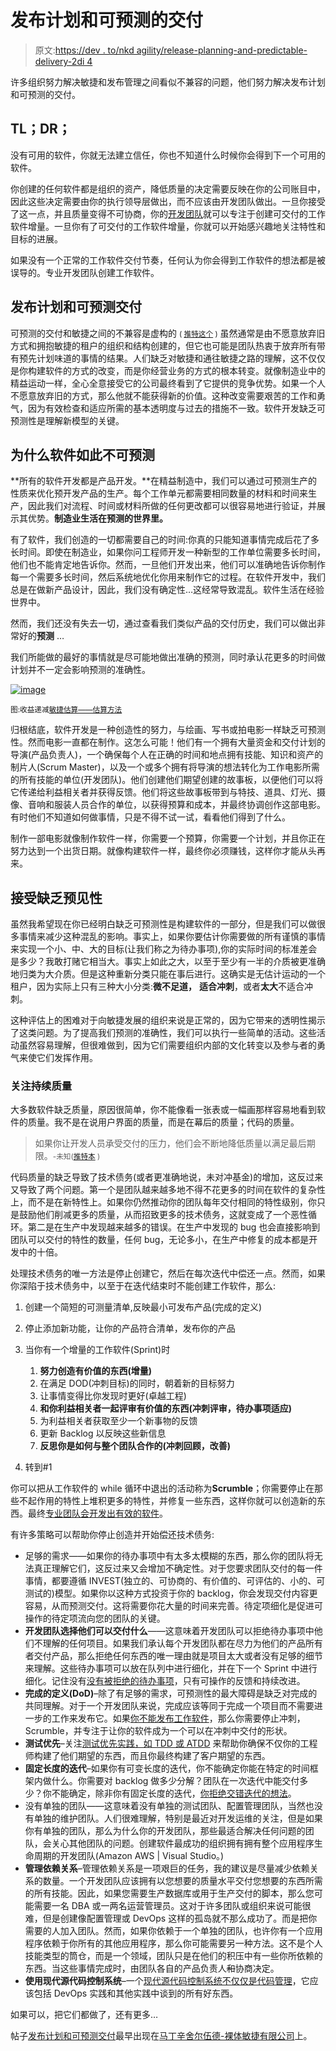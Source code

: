 # 发布计划和可预测的交付

> 原文:[https://dev . to/nkd agility/release-planning-and-predictable-delivery-2di 4](https://dev.to/nkdagility/release-planning-and-predictable-delivery-2di4)

许多组织努力解决敏捷和发布管理之间看似不兼容的问题，他们努力解决发布计划和可预测的交付。

## TL；DR；

没有可用的软件，你就无法建立信任，你也不知道什么时候你会得到下一个可用的软件。

你创建的任何软件都是组织的资产，降低质量的决定需要反映在你的公司账目中，因此这些决定需要由你的执行领导层做出，而不应该由开发团队做出。一旦你接受了这一点，并且质量变得不可协商，你的[开发团队](https://nkdagility.com/training/courses/professional-scrum-developer-training/)就可以专注于创建可交付的工作软件增量。一旦你有了可交付的工作软件增量，你就可以开始感兴趣地关注特性和目标的进展。

如果没有一个正常的工作软件交付节奏，任何认为你会得到工作软件的想法都是被误导的。专业开发团队创建工作软件。

## [](#release-planning-and-predictable-delivery)发布计划和可预测交付

可预测的交付和敏捷之间的不兼容是虚构的 <small>( [推特这个](http://clicktotweet.com/Ub4K3) )</small> 虽然通常是由不愿意放弃旧方式和拥抱敏捷的租户的组织和结构创建的，但它也可能是团队热衷于放弃所有带有预先计划味道的事情的结果。人们缺乏对敏捷和通往敏捷之路的理解，这不仅仅是你构建软件的方式的改变，而是你经营业务的方式的根本转变。就像制造业中的精益运动一样，全心全意接受它的公司最终看到了它提供的竞争优势。如果一个人不愿意放弃旧的方式，那么他就不能获得新的价值。这种改变需要艰苦的工作和勇气，因为有效检查和适应所需的基本透明度与过去的措施不一致。软件开发缺乏可预测性是理解新模型的关键。

## [](#why-is-software-so-unpredictable)为什么软件如此不可预测

**所有的软件开发都是产品开发。**在精益制造中，我们可以通过可预测生产的性质来优化预开发产品的生产。每个工作单元都需要相同数量的材料和时间来生产，因此我们对流程、时间或材料所做的任何更改都可以很容易地进行验证，并展示其优势。**制造业生活在预测的世界里。**

有了软件，我们创造的一切都需要自己的时间:你真的只能知道事情完成后花了多长时间。即使在制造业，如果你问工程师开发一种新型的工作单位需要多长时间，他们也不能肯定地告诉你。然而，一旦他们开发出来，他们可以准确地告诉你制作每一个需要多长时间，然后系统地优化你用来制作它的过程。在软件开发中，我们总是在做新产品设计，因此，我们没有确定性…这经常导致混乱。软件生活在经验世界中。

然而，我们还没有失去一切，通过查看我们类似产品的交付历史，我们可以做出非常好的**预测** …

我们所能做的最好的事情就是尽可能地做出准确的预测，同时承认花更多的时间做计划并不一定会影响预测的准确性。

[![image](../Images/5bed4a20024fc3013ccdbb1df9fb645e.png "image")](https://res.cloudinary.com/practicaldev/image/fetch/s--NCw89aUM--/c_limit%2Cf_auto%2Cfl_progressive%2Cq_auto%2Cw_880/http://nakedalmweb.wpengine.com/files/2013/06/image80.png) 

<small>图:收益递减[敏捷估算——估算方法](http://leadinganswers.typepad.com/leading_answers/2007/11/agile-estimatin.html)</small>

归根结底，软件开发是一种创造性的努力，与绘画、写书或拍电影一样缺乏可预测性。然而电影一直都在制作。这怎么可能！他们有一个拥有大量资金和交付计划的导演(产品负责人)，一个确保每个人在正确的时间和地点拥有技能、知识和资产的制片人(Scrum Master)，以及一个或多个拥有将导演的想法转化为工作电影所需的所有技能的单位(开发团队)。他们创建他们期望创建的故事板，以便他们可以将它传递给利益相关者并获得反馈。他们将这些故事板带到与特技、道具、灯光、摄像、音响和服装人员合作的单位，以获得预算和成本，并最终协调创作这部电影。有时他们不知道如何做事情，只是不得不试一试，看看他们得到了什么。

制作一部电影就像制作软件一样，你需要一个预算，你需要一个计划，并且你正在努力达到一个出货日期。就像构建软件一样，最终你必须赚钱，这样你才能从头再来。

## [](#accept-the-lack-of-predictability)接受缺乏预见性

虽然我希望现在你已经明白缺乏可预测性是构建软件的一部分，但是我们可以做很多事情来减少这种混乱的影响。事实上，如果你要估计你需要做的所有谨慎的事情来实现一个小、中、大的目标(让我们称之为待办事项),你的实际时间的标准差会是多少？我敢打赌它相当大。事实上如此之大，以至于至少有一半的介质被更准确地归类为大介质。但是这种重新分类只能在事后进行。这确实是无估计运动的一个租户，因为实际上只有三种大小分类:**微不足道，** **适合冲刺**，或者**太大**不适合冲刺。

这种评估上的困难对于向敏捷发展的组织来说是正常的，因为它带来的透明性揭示了这类问题。为了提高我们预测的准确性，我们可以执行一些简单的活动。这些活动虽然容易理解，但很难做到，因为它们需要组织内部的文化转变以及参与者的勇气来使它们发挥作用。

### [](#focus-on-continuous-quality)关注持续质量

大多数软件缺乏质量，原因很简单，你不能像看一张表或一幅画那样容易地看到软件的质量。我不是在说用户界面的质量，而是在幕后的质量；代码的质量。

> 如果你让开发人员承受交付的压力，他们会不断地降低质量以满足最后期限。<small>-未知([推特本](http://clicktotweet.com/0U2be) )</small>

代码质量的缺乏导致了技术债务(或者更准确地说，未对冲基金)的增加，这反过来又导致了两个问题。第一个是团队越来越多地不得不花更多的时间在软件的复杂性上，而不是在新特性上。如果你仍然推动你的团队每年交付相同的特性级别，你只是鼓励他们削减更多的质量，从而招致更多的技术债务，这就变成了一个恶性循环。第二是在生产中发现越来越多的错误。在生产中发现的 bug 也会直接影响到团队可以交付的特性的数量，任何 bug，无论多小，在生产中修复的成本都是开发中的十倍。

处理技术债务的唯一方法是停止创建它，然后在每次迭代中偿还一点。然而，如果你深陷于技术债务中，以至于在迭代结束时不能创建工作软件，那么:

1.  创建一个简短的可测量清单,反映最小可发布产品(完成的定义)
2.  停止添加新功能，让你的产品符合清单，发布你的产品
3.  当你有一个增量的工作软件(Sprint)时
    1.  **努力创造有价值的东西(增量)**
    2.  在满足 DOD(冲刺目标)的同时，朝着新的目标努力
    3.  让事情变得比你发现时更好(卓越工程)
    4.  **和你利益相关者一起评审有价值的东西(冲刺评审，待办事项适应)**
    5.  为利益相关者获取至少一个新事物的反馈
    6.  更新 Backlog 以反映这些新信息
    7.  **反思你是如何与整个团队合作的(冲刺回顾，改善)**

4.  转到#1

你可以把从工作软件的 while 循环中退出的活动称为**Scrumble**；你需要停止在那些不起作用的特性上堆积更多的特性，并修复一些东西，这样你就可以创造新的东西。最终[专业团队会开发出有效的软件](https://dev.to/mrhinsh/professional-scrum-teams-build-software-that-works-4aie-temp-slug-8239734)。

有许多策略可以帮助你停止创造并开始偿还技术债务:

*   足够的需求——如果你的待办事项中有太多太模糊的东西，那么你的团队将无法真正理解它们，这反过来又会增加不确定性。对于您要求团队交付的每一件事情，都要遵循 INVEST(独立的、可协商的、有价值的、可评估的、小的、可测试的)模型。如果你以这种方式投资于你的 backlog，你会发现交付内容更容易，从而预测交付。这将需要你花大量的时间来完善。待定项细化是促进可操作的待定项流向您的团队的关键。
*   **开发团队选择他们可以交付什么**——这意味着开发团队可以拒绝待办事项中他们不理解的任何项目。如果我们承认每个开发团队都在尽力为他们的产品所有者交付产品，那么拒绝任何东西的唯一理由就是项目太大或者没有足够的细节来理解。这些待办事项可以放在队列中进行细化，并在下一个 Sprint 中进行细化。记住没有[没有被拒绝的待办事项](https://dev.to/mrhinsh/the-fallacy-of-the-rejected-backlog-item-8mk-temp-slug-8469265)，只有可操作的反馈和持续改进。
*   **完成的定义(DoD)**–除了有足够的需求，可预测性的最大障碍是缺乏对完成的共同理解。对于一个开发团队来说，完成应该等同于完成一个项目而不需要进一步的工作来发布它。如果[你不能发布工作软件](https://dev.to/mrhinsh/professional-scrum-teams-build-software-that-works-4aie-temp-slug-8239734)，那么你需要停止冲刺，Scrumble，并专注于让你的软件成为一个可以在冲刺中交付的形状。
*   **测试优先**–关注[测试优先实践，如 TDD 或 ATDD](https://dev.to/mrhinsh/you-are-doing-it-wrong-if-you-are-not-using-test-first-4pc8-temp-slug-8256556) 来帮助你确保不仅你的工程师构建了他们期望的东西，而且你最终构建了客户期望的东西。
*   **固定长度的迭代**–如果你有可变长度的迭代，你不能确定你能在特定的时间框架内做什么。你需要对 backlog 做多少分解？团队在一次迭代中能交付多少？你不能确定，除非你有固定长度的迭代，[你拒绝交错迭代的想法](https://dev.to/mrhinsh/a-better-way-than-staggered-iterations-for-delivery-1dcn-temp-slug-6610444)。
*   没有单独的团队——这意味着没有单独的测试团队、配置管理团队，当然也没有单独的维护团队。人们很难理解，特别是最近对开发运维的关注，但是如果你有单独的团队，那么为什么你的开发团队，那些最适合解决任何问题的团队，会关心其他团队的问题。创建软件最成功的组织拥有拥有整个应用程序生命周期的开发团队(Amazon AWS | Visual Studio。)
*   **管理依赖关系**–管理依赖关系是一项艰巨的任务，我的建议是尽量减少依赖关系的数量。一个开发团队应该拥有以您想要的质量水平交付您想要的东西所需的所有技能。因此，如果您需要生产数据库或用于生产交付的脚本，那么您可能需要一名 DBA 或一两名运营管理员。这对于许多团队或组织来说可能很难，但是创建像配置管理或 DevOps 这样的孤岛就不那么成功了。而是把你需要的人加入团队。然而，如果你依赖于一个单独的团队，也许你有一个应用程序依赖于你所有的其他应用程序，那么你可能需要另一种方法。这不是个人技能类型的筒仓，而是一个领域，团队只是在他们的积压中有一些你所依赖的东西。当这些事情完成时，由团队各自的产品负责人~~和~~协商决定。
*   **使用现代源代码控制系统**–一个[现代源代码控制系统不仅仅是代码管理](https://dev.to/mrhinsh/getting-started-with-a-modern-source-control-system-and-devops-13og-temp-slug-4418693)，它应该包括 DevOps 实践和其他实践中谈到的所有好东西。

如果可以，把它们都做了，还有更多…

帖子[发布计划和可预测交付](https://nkdagility.com/release-planning-and-predictable-delivery/)最早出现在[马丁辛舍尔伍德-裸体敏捷有限公司](https://nkdagility.com)上。